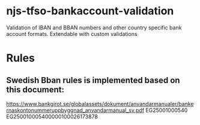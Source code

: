 # njs-tfso-bankaccount-validation
Validation of IBAN and BBAN numbers and other country specific bank account formats. Extendable with custom validations

# Rules
## Swedish Bban rules is implemented based on this document:
https://www.bankgirot.se/globalassets/dokument/anvandarmanualer/bankernaskontonummeruppbyggnad_anvandarmanual_sv.pdf
EG25001000540
EG250010005400000100026173878